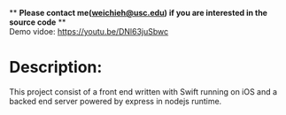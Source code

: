 ** **Please contact me(weichieh@usc.edu) if you are interested in the source code** **  
Demo vidoe: https://youtu.be/DNl63juSbwc


# Description:  
This project consist of a front end written with Swift running on iOS and a backed end server powered by express in nodejs runtime.  
  
